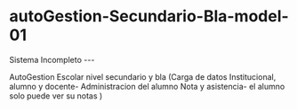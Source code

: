 # autoGestion-Secundario-Bla-model-01

Sistema Incompleto ---

AutoGestion Escolar nivel secundario y bla  (Carga de datos Institucional, alumno y docente- Administracion del alumno Nota y asistencia- el alumno solo puede ver su notas )

